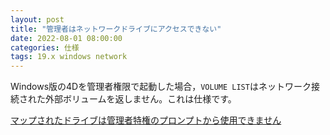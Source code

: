 ```yaml
---
layout: post
title: "管理者はネットワークドライブにアクセスできない"
date: 2022-08-01 08:00:00
categories: 仕様
tags: 19.x windows network
---
```


Windows版の4Dを管理者権限で起動した場合，`VOLUME LIST`はネットワーク接続された外部ボリュームを返しません。これは仕様です。

<i class="fa fa-external-link" aria-hidden="true"></i> [マップされたドライブは管理者特権のプロンプトから使用できません](https://docs.microsoft.com/en-US/troubleshoot/windows-client/networking/mapped-drives-not-available-from-elevated-command)
